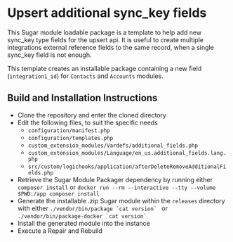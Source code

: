 # Upsert additional sync_key fields
This Sugar module loadable package is a template to help add new sync_key type fields for the upsert api. It is useful to create multiple integrations external reference fields to the same record, when a single sync_key field is not enough.

This template creates an installable package containing a new field (`integration1_id`) for `Contacts` and `Accounts` modules.

## Build and Installation Instructions
* Clone the repository and enter the cloned directory
* Edit the following files, to suit the specific needs
  * `configuration/manifest.php`
  * `configuration/templates.php`
  * `custom_extension_modules/Vardefs/additional_fields.php`
  * `custom_extension_modules/Language/en_us.additional_fields.lang.php`
  * `src/custom/logichooks/application/afterDeleteRemoveAdditionalFields.php`
* Retrieve the Sugar Module Packager dependency by running either `composer install` or `docker run --rm --interactive --tty --volume $PWD:/app composer install`
* Generate the installable .zip Sugar module within the `releases` directory with either ``./vendor/bin/package `cat version` `` or ``./vendor/bin/package-docker `cat version` ``
* Install the generated module into the instance
* Execute a Repair and Rebuild

